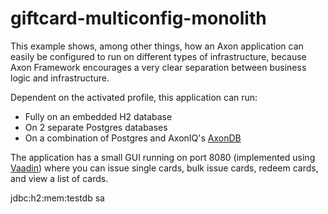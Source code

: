 # giftcard-multiconfig-monolith

This example shows, among other things, how an Axon application can easily be configured 
to run on different types of infrastructure, because Axon Framework encourages a very clear
separation between business logic and infrastructure.

Dependent on the activated profile, this application can run:
* Fully on an embedded H2 database
* On 2 separate Postgres databases
* On a combination of Postgres and AxonIQ's [AxonDB](https://axoniq.io/products/axondb.html)

The application has a small GUI running on port 8080 (implemented using [Vaadin](https://vaadin.com/)) where you can issue single cards, bulk issue cards, redeem cards,
and view a list of cards.

jdbc:h2:mem:testdb sa

 